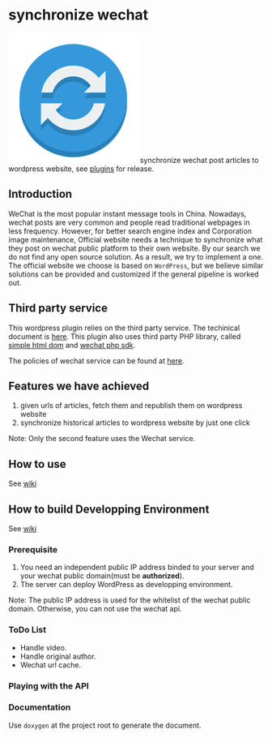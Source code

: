 # synchronize wechat
![](icon-256x256.png)
synchronize wechat post articles to wordpress website,
see [plugins](https://wordpress.org/plugins/synchronize-wechat/) for release.

## Introduction
WeChat is the most popular instant message tools in China. Nowadays, wechat posts are very common and people read traditional webpages in less frequency. 
However, for better search engine index and Corporation image maintenance,
Official website needs a technique to synchronize what they post on wechat public platform to their own website. 
By our search we do not find any open source solution. 
As a result, we try to implement a one. 
The official website we choose is based on `WordPress`, 
but we believe similar solutions can be provided and customized if the general pipeline is worked out. 

## Third party service
This wordpress plugin relies on the third party service. The techinical document is [here](https://mp.weixin.qq.com/wiki).
This plugin also uses third party PHP library, called [simple html dom](https://github.com/demonkoryu/php-simple-html-dom)
and [wechat php sdk](https://github.com/gaoming13/wechat-php-sdk).

The policies of wechat service can be found at [here](https://mp.weixin.qq.com/cgi-bin/announce?action=getannouncement&key=1503979103&version=1&lang=zh_CN&platform=2).

## Features we have achieved

1. given urls of articles, fetch them and republish them on wordpress website
1. synchronize historical articles to wordpress website by just one click

Note: Only the second feature uses the Wechat service.

## How to use
See [wiki](https://github.com/zhaofeng-shu33/synchronize_wechat/wiki/User-Guide)

## How to build Developping Environment
See [wiki](https://github.com/zhaofeng-shu33/synchronize_wechat/wiki/Developping-Environment)

### Prerequisite

1. You need an independent public IP address binded to your server and your wechat public domain(must be **authorized**).
2. The server can deploy WordPress as developping environment.

Note: The public IP address is used for the whitelist of the wechat public domain. Otherwise, you can not use the wechat api.

### ToDo List

* Handle video.
* Handle original author.
* Wechat url cache.
### Playing with the API

### Documentation
Use `doxygen` at the project root to generate the document.
